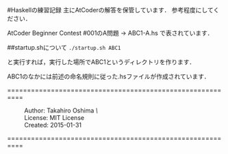 <!-- vim: set fileencoding=utf-8 : -->

#Haskellの練習記録
主にAtCoderの解答を保管しています．
参考程度にしてください．

AtCoder Beginner Contest #001のA問題 -> ABC1-A.hs
で表されています．

##startup.shについて
`./startup.sh ABC1`

と実行すれば，実行した場所でABC1というディレクトリを作ります．

ABC1のなかには前述の命名規則に従った.hsファイルが作成されています．

==========================================================

  <dl>
   <dd>Author:   Takahiro Oshima <em>\<tarotora51@gmail.com\></em></dd>
   <dd>License:  MIT License</dd>
   <dd>Created:  2015-01-31</dd>
  </dl>

==========================================================
